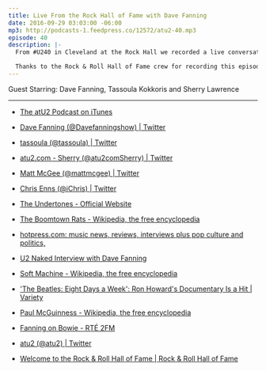 ```yaml
---
title: Live From the Rock Hall of Fame with Dave Fanning
date: 2016-09-29 03:03:00 -06:00
mp3: http://podcasts-1.feedpress.co/12572/atu2-40.mp3
episode: 40
description: |-
  From #U240 in Cleveland at the Rock Hall we recorded a live conversation with Dave Fanning about his history with U2 - stories of hearing new albums in Bono’s house, his thoughts on the Apple album release deal, Bob Dylan, The Beatles, social media, floppy disks, Bono’s charity work, Paul McGuinness' influence, and his thoughts on new U2 music.

  Thanks to the Rock & Roll Hall of Fame crew for recording this episode for us and putting on a great weekend in Cleveland to help celebrate U2’s 40th.
---
```


Guest Starring: Dave Fanning, Tassoula Kokkoris and Sherry Lawrence

***

* [The atU2 Podcast on iTunes][1]

* [Dave Fanning (@Davefanningshow) | Twitter][2]

* [tassoula (@tassoula) | Twitter][3]

* [atu2.com - Sherry (@atu2comSherry) | Twitter][4]

* [Matt McGee (@mattmcgee) | Twitter][5]

* [Chris Enns (@iChris) | Twitter][6]

* [The Undertones - Official Website][7]

* [The Boomtown Rats - Wikipedia, the free encyclopedia][8]

* [hotpress.com: music news, reviews, interviews plus pop culture and politics,][9]

* [U2 Naked Interview with Dave Fanning][10]

* [Soft Machine - Wikipedia, the free encyclopedia][11]

* ['The Beatles: Eight Days a Week': Ron Howard's Documentary Is a Hit | Variety][12]

* [Paul McGuinness - Wikipedia, the free encyclopedia][13]

* [Fanning on Bowie - RTÉ&nbsp;2FM][14]

* [atu2 (@atu2) | Twitter][15]

* [Welcome to the Rock &amp; Roll Hall of Fame | Rock &amp; Roll Hall of Fame][16]

[1]: https://itunes.apple.com/ca/podcast/the-atu2-podcast/id1018994132?mt=2
[2]: https://twitter.com/davefanningshow
[3]: https://twitter.com/tassoula
[4]: https://twitter.com/atu2comSherry
[5]: https://twitter.com/mattmcgee
[6]: https://twitter.com/ichris
[7]: http://www.theundertones.com/_/Home.html
[8]: https://en.wikipedia.org/wiki/The_Boomtown_Rats
[9]: http://www.hotpress.com/
[10]: http://www.rte.ie/archives/exhibitions/937-u2/291786-u2-naked/
[11]: https://en.wikipedia.org/wiki/Soft_Machine
[12]: http://variety.com/2016/film/news/beatles-eight-days-a-week-ron-howard-documentary-1201871901/
[13]: https://en.wikipedia.org/wiki/Paul_McGuinness
[14]: http://2fm.rte.ie/2016/01/11/fanning-on-bowie/
[15]: https://twitter.com/atu2
[16]: https://www.rockhall.com/

  